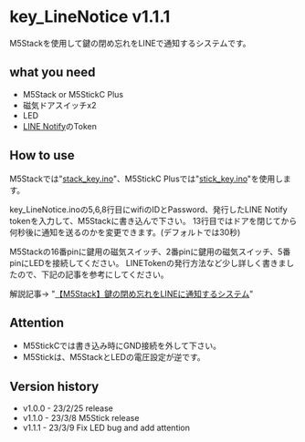 # key_LineNotice v1.1.1
M5Stackを使用して鍵の閉め忘れをLINEで通知するシステムです。

## what you need
* M5Stack or M5StickC Plus
* 磁気ドアスイッチx2
* LED
* [LINE Notify](https://notify-bot.line.me/ja/)のToken

## How to use
M5Stackでは"[stack_key.ino](https://github.com/11104/key_LineNotice/stack_key)"、M5StickC Plusでは"[stick_key.ino](https://github.com/11104/key_LineNotice/stick_key)"を使用します。

key_LineNotice.inoの5,6,8行目にwifiのIDとPassword、発行したLINE Notify tokenを入力して、M5Stackに書き込んで下さい。
13行目ではドアを閉じてから何秒後に通知を送るのかを変更できます。(デフォルトでは30秒)

M5Stackの16番pinに鍵用の磁気スイッチ、2番pinに鍵用の磁気スイッチ、5番pinにLEDを接続してください。
LINETokenの発行方法など少し詳しく書きましたので、下記の記事を参考にしてください。

解説記事-> "[【M5Stack】鍵の閉め忘れをLINEに通知するシステム](https://qiita.com/nih/items/6135769d6572f07a5789)"

## Attention
- M5StickCでは書き込み時にGND接続を外して下さい。
- M5Stickは、M5StackとLEDの電圧設定が逆です。

## Version history
- v1.0.0 - 23/2/25 release
- v1.1.0 - 23/3/8 M5Stick release
- v1.1.1 - 23/3/9 Fix LED bug and add attention